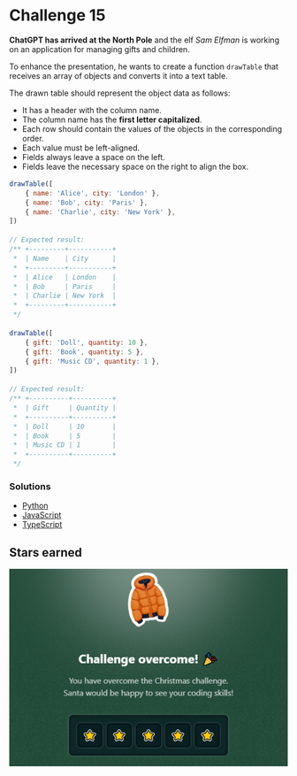 # Challenge 15

**ChatGPT has arrived at the North Pole** and the elf _Sam Elfman_ is working on an application for managing gifts and children.

To enhance the presentation, he wants to create a function `drawTable` that receives an array of objects and converts it into a text table.

The drawn table should represent the object data as follows:

- It has a header with the column name.
- The column name has the **first letter capitalized**.
- Each row should contain the values of the objects in the corresponding order.
- Each value must be left-aligned.
- Fields always leave a space on the left.
- Fields leave the necessary space on the right to align the box.

```js
drawTable([
	{ name: 'Alice', city: 'London' },
	{ name: 'Bob', city: 'Paris' },
	{ name: 'Charlie', city: 'New York' },
])

// Expected result:
/** +---------+-----------+
 *  | Name    | City      |
 *  +---------+-----------+
 *  | Alice   | London    |
 *  | Bob     | Paris     |
 *  | Charlie | New York  |
 *  +---------+-----------+
 */

drawTable([
	{ gift: 'Doll', quantity: 10 },
	{ gift: 'Book', quantity: 5 },
	{ gift: 'Music CD', quantity: 1 },
])

// Expected result:
/** +----------+----------+
 *  | Gift     | Quantity |
 *  +----------+----------+
 *  | Doll     | 10       |
 *  | Book     | 5        |
 *  | Music CD | 1        |
 *  +----------+----------+
 */
```

### Solutions

- [Python](./solution.py)
- [JavaScript](./solution.js)
- [TypeScript](./solution.ts)

## Stars earned

![5 stars](../../.github/15-challenge-stars.png)
